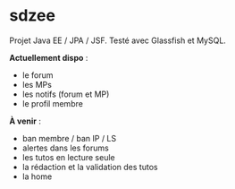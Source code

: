 sdzee
=====

Projet Java EE / JPA / JSF. 
Testé avec Glassfish et MySQL.

**Actuellement dispo** :
- le forum
- les MPs
- les notifs (forum et MP)
- le profil membre

**À venir** :
- ban membre / ban IP / LS
- alertes dans les forums
- les tutos en lecture seule
- la rédaction et la validation des tutos
- la home
